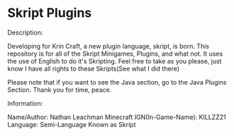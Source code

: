 Skript Plugins
==============

Description: 

Developing for Krin Craft, a new plugin language, skript, is born. This repository is for all of the Skript Minigames, 
Plugins, and what not. It uses the use of English to do it's Skripting. Feel free to take as you please, just know I have all rights 
to these Skripts(See what I did there)

Please note that if you want to see the Java section, go to the Java Plugins Section. Thank you for time, peace.

Information:

Name/Author: Nathan Leachman
Minecraft IGN(In-Game-Name): KILLZZ21
Language: Semi-Language Known as Skript
